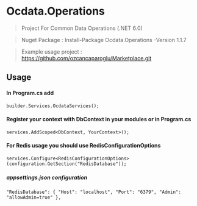 # Ocdata.Operations

> Project For Common Data Operations (.NET 6.0)

> Nuget Package : Install-Package Ocdata.Operations -Version 1.1.7

> Example usage project : https://github.com/ozcancaparoglu/Marketplace.git

## Usage

#### In Program.cs add
`builder.Services.OcdataServices();`

#### Register your context with DbContext in your modules or in Program.cs
`services.AddScoped<DbContext, YourContext>(); `

#### For Redis usage you should use RedisConfigurationOptions
`services.Configure<RedisConfigurationOptions>(configuration.GetSection("RedisDatabase"));`

##### appsettings.json configuration
`"RedisDatabase": {
    "Host": "localhost",
    "Port": "6379",
    "Admin": "allowAdmin=true"
  },`




